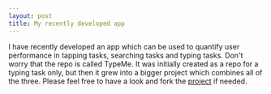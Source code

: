 ```yaml
---
layout: post
title: My recently developed app
---
```


I have recently developed an app which can be used to quantify user performance in tapping tasks, searching tasks and typing tasks. Don't worry that the repo is called TypeMe. It was initially created as a repo for a typing task only, but then it grew into a bigger project which combines all of the three. 
Please feel free to have a look and fork the [project](https://github.com/zhannina/TypeMe) if needed.